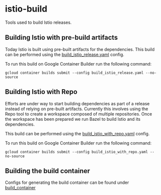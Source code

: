 # istio-build

Tools used to build Istio releases.

## Building Istio with pre-build artifacts

Today Istio is built using pre-built artifacts for the dependencies.  This build
can be performed using the [build_istio_release.yaml](build_istio_release.yaml)
config.

To run this build on Google Container Builder run the following command:
```
gcloud container builds submit --config build_istio_release.yaml --no-source
```

## Building Istio with Repo

Efforts are under way to start building dependencies as part of a release
instead of relying on pre-built artifacts.  Currently this involves using the
Repo tool to create a workspace composed of multiple repositories.  Once the
workspace has been prepared we run Bazel to build Istio and its dependencies.

This build can be performed using the
[build_istio_with_repo.yaml](build_istio_with_repo.yaml) config.

To run this build on Google Container Builder run the following command:
```
gcloud container builds submit --config build_istio_with_repo.yaml --no-source
```

## Building the build container

Configs for generating the build container can be found under
[build_container](build_container/README.md)
